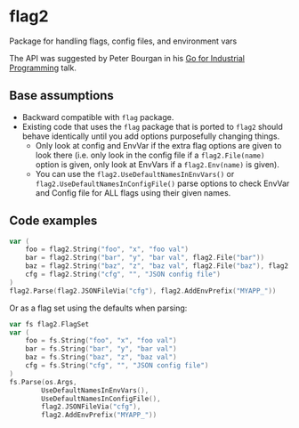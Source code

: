 # flag2
Package for handling flags, config files, and environment vars

The API was suggested by Peter Bourgan in his [Go for Industrial Programming](https://peter.bourgon.org/go-for-industrial-programming/#program-configuration) talk.

## Base assumptions

- Backward compatible with `flag` package.
- Existing code that uses the `flag` package that is ported to `flag2` should behave identically until you add options purposefully changing things.
    - Only look at config and EnvVar if the extra flag options are given to look there (i.e. only look in the config file if a `flag2.File(name)` option is given, only look at EnvVars if a `flag2.Env(name)` is given).  
    - You can use the `flag2.UseDefaultNamesInEnvVars()` or `flag2.UseDefaultNamesInConfigFile()` parse options to check EnvVar and Config file for ALL flags using their given names.


## Code examples

```go
var (
    foo = flag2.String("foo", "x", "foo val")
    bar = flag2.String("bar", "y", "bar val", flag2.File("bar"))
    baz = flag2.String("baz", "z", "baz val", flag2.File("baz"), flag2.Env("BAZ"))
    cfg = flag2.String("cfg", "", "JSON config file")
)
flag2.Parse(flag2.JSONFileVia("cfg"), flag2.AddEnvPrefix("MYAPP_"))
```

Or as a flag set using the defaults when parsing:

```go
var fs flag2.FlagSet
var (
    foo = fs.String("foo", "x", "foo val")
    bar = fs.String("bar", "y", "bar val")
    baz = fs.String("baz", "z", "baz val")
    cfg = fs.String("cfg", "", "JSON config file")
)
fs.Parse(os.Args, 
        UseDefaultNamesInEnvVars(),
        UseDefaultNamesInConfigFile(),
        flag2.JSONFileVia("cfg"), 
        flag2.AddEnvPrefix("MYAPP_"))
```